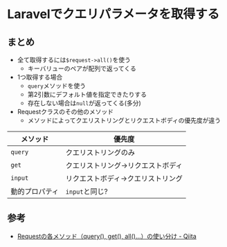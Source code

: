 # Laravelでクエリパラメータを取得する

## まとめ

- 全て取得するには`$request->all()`を使う
  - キーバリューのペアが配列で返ってくる
- 1つ取得する場合
  - `query`メソッドを使う
  - 第2引数にデフォルト値を指定できたりする
  - 存在しない場合は`null`が返ってくる(多分)
- Requestクラスのその他のメソッド
  - メソッドによってクエリストリングとリクエストボディの優先度が違う

|メソッド|優先度|
|-|-|
|`query`|クエリストリングのみ|
|`get`|クエリストリング→リクエストボディ|
|`input`|リクエストボディ→クエリストリング|
|動的プロパティ|`input`と同じ?|

## 参考

- [Requestの各メソッド（query(), get(), all()...）の使い分け - Qiita](https://qiita.com/piotzkhider/items/feaba3acda27d2e432d8)

